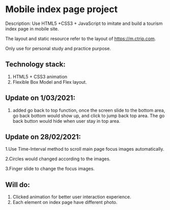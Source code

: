 # Mobile index page project

Description: Use HTML5 +CSS3 + JavaScript to imitate and build a tourism index page in mobile site.

The layout and static resource refer to the layout of https://m.ctrip.com.

Only use for personal study and practice purpose.



## Technology stack:

1. HTML5 + CSS3 animation
2. Flexible Box Model and Flex layout.



## Update on 1/03/2021:

1. added go back to top function, once the screen slide to the bottom area, go back bottom would show up, and click to jump back top area. The go back button would hide when user stay in top area.



## Update on 28/02/2021:

1.Use Time-Interval  method to scroll main page focus images automatically.

2.Circles  would changed according to the images.

3.Finger slide to change the focus images.



## Will do:

1. Clicked animation for better user interaction experience.
2. Each element on index page have different photo.